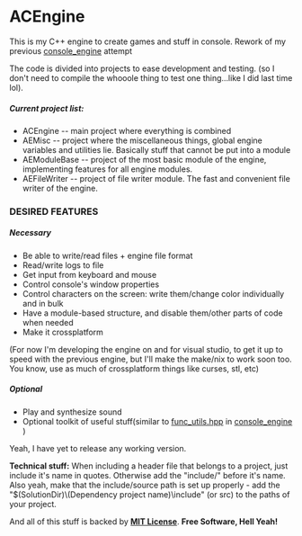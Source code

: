 # ACEngine

This is my C++ engine to create games and stuff in console. Rework of my previous [console_engine](https://github.com/SuperArtyK/console_engine_win32 "console_engine") attempt

The code is divided into projects to ease development and testing. (so I don't need to compile the whooole thing to test one thing...like I did last time lol). 

##### Current project list:

* ACEngine -- main project where everything is combined
* AEMisc -- project where the miscellaneous things, global engine variables and utilities lie.  Basically stuff that cannot be put into a module
* AEModuleBase -- project of the most basic module of the engine, implementing features for all engine modules.
* AEFileWriter -- project of file writer module. The fast and convenient file writer of the engine.

### DESIRED FEATURES

##### Necessary

- Be able to write/read files + engine file format
- Read/write logs to file
- Get input from keyboard and mouse
- Control console's window properties
- Control characters on the screen: write them/change color individually and in bulk
- Have a module-based structure, and disable them/other parts of code when needed
- Make it crossplatform

(For now I'm developing the engine on and for visual studio, to get it up to speed with the previous engine, but I'll make the make/nix to work soon too. You know, use as much of crossplatform things like curses, stl, etc)

##### Optional

- Play and synthesize sound
- Optional toolkit of useful stuff(similar to [func_utils.hpp](https://github.com/SuperArtyK/console_engine_win32/blob/dev/include/engine/func_utils.hpp "func_utils.hpp") in [console_engine](https://github.com/SuperArtyK/console_engine_win32 "console_engine") )

Yeah, I have yet to release any working version.

**Technical stuff:** When including a header file that belongs to a project, just include it's name in quotes. Otherwise add the "include/" before it's name. Also yeah, make that the include/source path is set up properly - add the "$(SolutionDir)\\(Dependency project name)\include" (or src) to the paths of your project.


And all of this stuff is backed by [**MIT License**](./LICENSE.md "**MIT License**"). **Free Software, Hell Yeah!**

